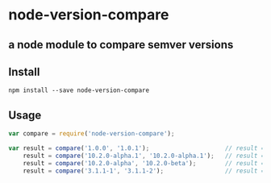 # node-version-compare

## a node module to compare semver versions

## Install

```shell
npm install --save node-version-compare
```

## Usage

```javascript
var compare = require('node-version-compare');

var result = compare('1.0.0', '1.0.1');                     // result = -1
    result = compare('10.2.0-alpha.1', '10.2.0-alpha.1');   // result = 0
    result = compare('10.2.0-alpha', '10.2.0-beta');        // result = 1
    result = compare('3.1.1-1', '3.1.1-2');                 // result = -1
```
